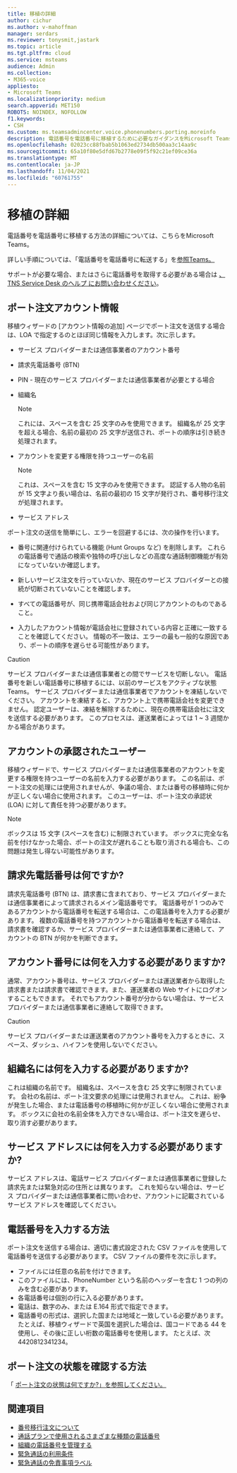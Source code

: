 ```yaml
---
title: 移植の詳細
author: cichur
ms.author: v-mahoffman
manager: serdars
ms.reviewer: tonysmit,jastark
ms.topic: article
ms.tgt.pltfrm: cloud
ms.service: msteams
audience: Admin
ms.collection:
- M365-voice
appliesto:
- Microsoft Teams
ms.localizationpriority: medium
search.appverid: MET150
ROBOTS: NOINDEX, NOFOLLOW
f1.keywords:
- CSH
ms.custom: ms.teamsadmincenter.voice.phonenumbers.porting.moreinfo
description: 電話番号を電話番号に移植するために必要なガイダンスをMicrosoft Teams。
ms.openlocfilehash: 02023cc88fbab5b1063ed2734db500aa3c14aa9c
ms.sourcegitcommit: 65a10f80e5dfd67b2778e09f5f92c21ef09ce36a
ms.translationtype: MT
ms.contentlocale: ja-JP
ms.lasthandoff: 11/04/2021
ms.locfileid: "60761755"
---
```

# <a name="more-information-about-porting"></a>移植の詳細

電話番号を電話番号に移植する方法の詳細については、こちらをMicrosoft Teams。

詳しい手順については、「電話番号を電話番号に転送する」を[参照Teams。](transfer-phone-numbers-to-teams.md)

サポートが必要な場合、またはさらに電話番号を取得する必要がある場合は [、TNS Service Desk のヘルプ にお問い合わせください](../manage-phone-numbers-for-your-organization/contact-tns-service-desk.md)。

## <a name="port-order-account-information"></a>ポート注文アカウント情報

移植ウィザードの [アカウント情報の追加] ページでポート注文を送信する場合は、LOA で指定するのとほぼ同じ情報を入力します。次に示します。
  
- サービス プロバイダーまたは通信事業者のアカウント番号
    
- 請求先電話番号 (BTN)
    
- PIN - 現在のサービス プロバイダーまたは通信事業者が必要とする場合
    
- 組織名
    
    > [!NOTE]
    > これには、スペースを含む 25 文字のみを使用できます。 組織名が 25 文字を超える場合、名前の最初の 25 文字が送信され、ポートの順序は引き続き処理されます。
  
- アカウントを変更する権限を持つユーザーの名前
    
    > [!NOTE]
    > これは、スペースを含む 15 文字のみを使用できます。 認証する人物の名前が 15 文字より長い場合は、名前の最初の 15 文字が発行され、番号移行注文が処理されます。 
  
- サービス アドレス
  
ポート注文の送信を簡単にし、エラーを回避するには、次の操作を行います。
  
- 番号に関連付けられている機能 (Hunt Groups など) を削除します。 これらの電話番号で通話の検索や独特の呼び出しなどの高度な通話制御機能が有効になっていないか確認します。
    
- 新しいサービス注文を行っていないか、現在のサービス プロバイダーとの接続が切断されていないことを確認します。
    
- すべての電話番号が、同じ携帯電話会社および同じアカウントのものであること。
    
- 入力したアカウント情報が電話会社に登録されている内容と正確に一致することを確認してください。 情報の不一致は、エラーの最も一般的な原因であり、ポートの順序を遅らせる可能性があります。
    
> [!CAUTION]
> サービス プロバイダーまたは通信事業者との間でサービスを切断しない。 電話番号を新しい電話番号に移植するには、以前のサービスをアクティブな状態Teams。 サービス プロバイダーまたは通信事業者でアカウントを凍結しないでください。 アカウントを凍結すると、アカウント上で携帯電話会社を変更できません。 認定ユーザーは、凍結を解除するために、現在の携帯電話会社に注文を送信する必要があります。 このプロセスは、運送業者によっては 1 ~ 3 週間かかる場合があります。

## <a name="authorized-person-on-the-account"></a>アカウントの承認されたユーザー

移植ウィザードで、サービス プロバイダーまたは通信事業者のアカウントを変更する権限を持つユーザーの名前を入力する必要があります。 この名前は、ポート注文の処理には使用されませんが、争議の場合、または番号の移植時に何かが正しくない場合に使用されます。 このユーザーは、ポート注文の承認状 (LOA) に対して責任を持つ必要があります。
  
> [!NOTE]
> ボックスは 15 文字 (スペースを含む) に制限されています。 ボックスに完全な名前を付けなかった場合、ポートの注文が遅れることも取り消される場合も、この問題は発生し得ない可能性があります。
  
## <a name="whats-my-billing-telephone-number"></a>請求先電話番号は何ですか?

請求先電話番号 (BTN) は、請求書に含まれており、サービス プロバイダーまたは通信事業者によって請求されるメイン電話番号です。 電話番号が 1 つのみであるアカウントから電話番号を転送する場合は、この電話番号を入力する必要があります。 複数の電話番号を持つアカウントから電話番号を転送する場合は、請求書を確認するか、サービス プロバイダーまたは通信事業者に連絡して、アカウントの BTN が何かを判断できます。

## <a name="what-should-i-put-in-for-the-account-number"></a>アカウント番号には何を入力する必要がありますか?

通常、アカウント番号は、サービス プロバイダーまたは運送業者から取得した請求書または請求書で確認できます。また、運送業者の Web サイトにログオンすることもできます。 それでもアカウント番号が分からない場合は、サービス プロバイダーまたは通信事業者に連絡して取得できます。
  
> [!CAUTION]
>  サービス プロバイダーまたは運送業者のアカウント番号を入力するときに、スペース、ダッシュ、ハイフンを使用しないでください。

## <a name="what-should-i-put-in-for-the-organization-name"></a>組織名には何を入力する必要がありますか?

これは組織の名前です。 組織名は、スペースを含む 25 文字に制限されています。 会社の名前は、ポート注文要求の処理には使用されません。 これは、紛争が発生した場合、または電話番号の移植時に何かが正しくない場合に使用されます。 ボックスに会社の名前全体を入力できない場合は、ポート注文を遅らせ、取り消す必要があります。
  
## <a name="what-should-i-put-in-for-the-service-address"></a>サービス アドレスには何を入力する必要がありますか?

サービス アドレスは、電話サービス プロバイダーまたは通信事業者に登録した請求先または緊急対応の住所とは異なります。 これを知らない場合は、サービス プロバイダーまたは通信事業者に問い合わせ、アカウントに記載されているサービス アドレスを確認してください。

## <a name="how-should-i-enter-the-phone-numbers"></a>電話番号を入力する方法
<a name="bkadding"> </a>

ポート注文を送信する場合は、適切に書式設定された CSV ファイルを使用して電話番号を送信する必要があります。 CSV ファイルの要件を次に示します。

 - ファイルには任意の名前を付けできます。
 - このファイルには、PhoneNumber という名前のヘッダーを含む 1 つの列のみを含む必要があります。
 - 各電話番号は個別の行に入る必要があります。
 - 電話は、数字のみ、または E.164 形式で指定できます。
 - 電話番号の形式は、選択した国または地域と一致している必要があります。 たとえば、移植ウィザードで英国を選択した場合は、国コードである 44 を使用し、その後に正しい桁数の電話番号を使用します。 たとえば、次4420812341234。

## <a name="how-do-i-see-the-status-of-my-port-order"></a>ポート注文の状態を確認する方法

「 [ポート注文の状態は何ですか?」を参照してください。](port-order-status.md)

## <a name="related-topics"></a>関連項目

- [番号移行注文について](port-order-overview.md)
- [通話プランで使用されるさまざまな種類の電話番号](../different-kinds-of-phone-numbers-used-for-calling-plans.md)
- [組織の電話番号を管理する](../manage-phone-numbers-for-your-organization/manage-phone-numbers-for-your-organization.md)
- [緊急通話の利用条件](../emergency-calling-terms-and-conditions.md)
- [緊急通話の免責事項ラベル](https://github.com/MicrosoftDocs/OfficeDocs-SkypeForBusiness/blob/live/Teams/downloads/emergency-calling/emergency-calling-label-(en-us)-(v.1.0).zip?raw=true)

